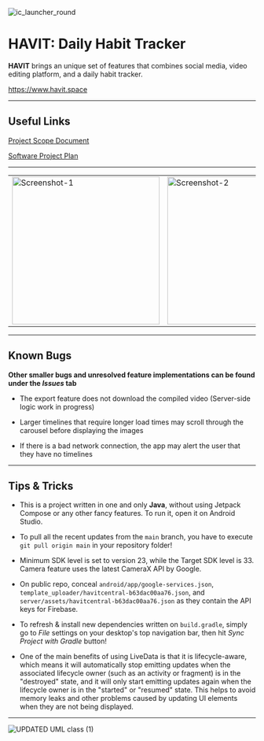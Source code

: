 ![ic_launcher_round](https://user-images.githubusercontent.com/35755386/209804411-ac4fadb7-2978-4075-81aa-12fb11967a83.png)

# HAVIT: Daily Habit Tracker

**HAVIT** brings an unique set of features that combines social media, video editing platform, and a daily habit tracker.

https://www.havit.space

---

## Useful Links

[Project Scope Document](https://lynjeong.notion.site/Scope-Statement-2fb256b59bff4f749568277d656a9580)

[Software Project Plan](https://lynjeong.notion.site/Software-Project-Plan-3a25cd6001224308a9ca8408c7de8aa2)

---

<table><tr>

<td valign="center"><img width="300" alt="Screenshot-1" src="https://user-images.githubusercontent.com/35755386/213597121-758e6a33-d72c-479d-a5ad-737bb134262f.png"></td>

<td valign="center"><img width="300" alt="Screenshot-2" src="https://user-images.githubusercontent.com/35755386/213597125-81c72dc5-365b-40d0-ba8c-db52f1966af7.png"></td>

<td valign="center"><img width="300" alt="Screenshot-3" src="https://user-images.githubusercontent.com/35755386/213597146-7b062310-df93-488d-9dc6-e84036f26eb4.png"></td>

<td valign="center"><img width="300" alt="Screenshot-4" src="https://user-images.githubusercontent.com/35755386/213597161-cd6da778-b4bc-4d40-ba5e-7a4c33982afd.png"></td>

<td valign="center"><img width="300" alt="Screenshot-5" src="https://user-images.githubusercontent.com/35755386/213597165-01129c78-c6d7-4886-b257-91c5bb1b5162.png"></td>

<td valign="center"><img width="300" alt="Screenshot-6" src="https://user-images.githubusercontent.com/35755386/213597176-b1967d4b-37cf-4285-8143-f374afcd04b9.png"></td>

<td valign="center"><img width="300" alt="Screenshot-7" src="https://user-images.githubusercontent.com/35755386/213597182-8f16f327-549c-4aa2-a604-25315db092de.png"></td>

</tr></table>

---

## Known Bugs

**Other smaller bugs and unresolved feature implementations can be found under the *Issues* tab**

- The export feature does not download the compiled video (Server-side logic work in progress)

- Larger timelines that require longer load times may scroll through the carousel before displaying the images

- If there is a bad network connection, the app may alert the user that they have no timelines

---
## Tips & Tricks

- This is a project written in one and only **Java**, without using Jetpack Compose or any other fancy features. To run it, open it on Android Studio.

- To pull all the recent updates from the ```main``` branch, you have to execute ```git pull origin main``` in your repository folder!

- Minimum SDK level is set to version 23, while the Target SDK level is 33. Camera feature uses the latest CameraX API by Google.

- On public repo, conceal ```android/app/google-services.json```, ```template_uploader/havitcentral-b63dac00aa76.json```, and ```server/assets/havitcentral-b63dac00aa76.json``` as they contain the API keys for Firebase.

- To refresh & install new dependencies written on ```build.gradle```, simply go to *File* settings on your desktop's top navigation bar, then hit *Sync Project with Gradle* button!

- One of the main benefits of using LiveData is that it is lifecycle-aware, which means it will automatically stop emitting updates when the associated lifecycle owner (such as an activity or fragment) is in the "destroyed" state, and it will only start emitting updates again when the lifecycle owner is in the "started" or "resumed" state. This helps to avoid memory leaks and other problems caused by updating UI elements when they are not being displayed.

---

![UPDATED  UML class (1)](https://user-images.githubusercontent.com/35755386/213203379-0308f0e5-f242-4988-ba24-29fdfa69fe6d.png)


